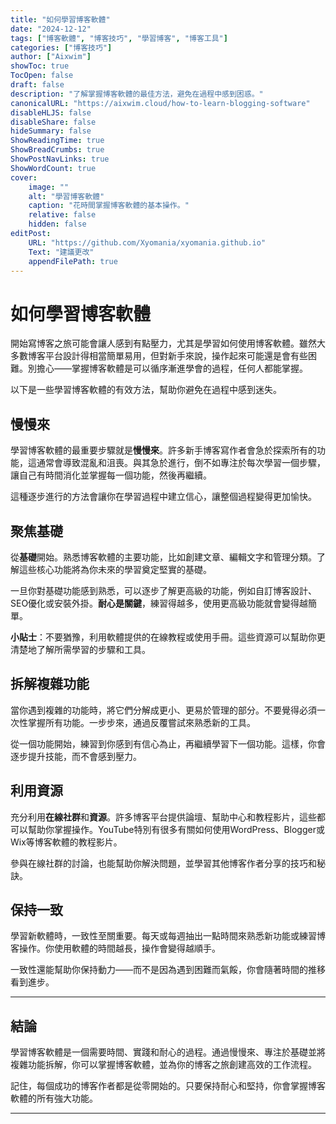 ```yaml
---
title: "如何學習博客軟體"
date: "2024-12-12"
tags: ["博客軟體", "博客技巧", "學習博客", "博客工具"]
categories: ["博客技巧"]
author: ["Aixwim"]
showToc: true
TocOpen: false
draft: false
description: "了解掌握博客軟體的最佳方法，避免在過程中感到困惑。"
canonicalURL: "https://aixwim.cloud/how-to-learn-blogging-software"
disableHLJS: false
disableShare: false
hideSummary: false
ShowReadingTime: true
ShowBreadCrumbs: true
ShowPostNavLinks: true
ShowWordCount: true
cover:
    image: ""
    alt: "學習博客軟體"
    caption: "花時間掌握博客軟體的基本操作。"
    relative: false
    hidden: false
editPost:
    URL: "https://github.com/Xyomania/xyomania.github.io"
    Text: "建議更改"
    appendFilePath: true
---
```


# 如何學習博客軟體  

開始寫博客之旅可能會讓人感到有點壓力，尤其是學習如何使用博客軟體。雖然大多數博客平台設計得相當簡單易用，但對新手來說，操作起來可能還是會有些困難。別擔心——掌握博客軟體是可以循序漸進學會的過程，任何人都能掌握。

以下是一些學習博客軟體的有效方法，幫助你避免在過程中感到迷失。

## 慢慢來  

學習博客軟體的最重要步驟就是**慢慢來**。許多新手博客寫作者會急於探索所有的功能，這通常會導致混亂和沮喪。與其急於進行，倒不如專注於每次學習一個步驟，讓自己有時間消化並掌握每一個功能，然後再繼續。

這種逐步進行的方法會讓你在學習過程中建立信心，讓整個過程變得更加愉快。

## 聚焦基礎  

從**基礎**開始。熟悉博客軟體的主要功能，比如創建文章、編輯文字和管理分類。了解這些核心功能將為你未來的學習奠定堅實的基礎。

一旦你對基礎功能感到熟悉，可以逐步了解更高級的功能，例如自訂博客設計、SEO優化或安裝外掛。**耐心是關鍵**，練習得越多，使用更高級功能就會變得越簡單。

**小貼士**：不要猶豫，利用軟體提供的在線教程或使用手冊。這些資源可以幫助你更清楚地了解所需學習的步驟和工具。

## 拆解複雜功能  

當你遇到複雜的功能時，將它們分解成更小、更易於管理的部分。不要覺得必須一次性掌握所有功能。一步步來，通過反覆嘗試來熟悉新的工具。

從一個功能開始，練習到你感到有信心為止，再繼續學習下一個功能。這樣，你會逐步提升技能，而不會感到壓力。

## 利用資源  

充分利用**在線社群**和**資源**。許多博客平台提供論壇、幫助中心和教程影片，這些都可以幫助你掌握操作。YouTube特別有很多有關如何使用WordPress、Blogger或Wix等博客軟體的教程影片。

參與在線社群的討論，也能幫助你解決問題，並學習其他博客作者分享的技巧和秘訣。

## 保持一致  

學習新軟體時，一致性至關重要。每天或每週抽出一點時間來熟悉新功能或練習博客操作。你使用軟體的時間越長，操作會變得越順手。

一致性還能幫助你保持動力——而不是因為遇到困難而氣餒，你會隨著時間的推移看到進步。

---

## 結論  

學習博客軟體是一個需要時間、實踐和耐心的過程。通過慢慢來、專注於基礎並將複雜功能拆解，你可以掌握博客軟體，並為你的博客之旅創建高效的工作流程。

記住，每個成功的博客作者都是從零開始的。只要保持耐心和堅持，你會掌握博客軟體的所有強大功能。

---
